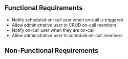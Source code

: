 
## Functional Requirements

 - Notify scheduled on-call user when on-call is triggered
 - Allow administrative user to CRUD on-call members
 - Notify on-call user when they are on-call
 - Allow administrative user to schedule on-call members

## Non-Functional Requirements
<!--stackedit_data:
eyJoaXN0b3J5IjpbMTk1ODIwOTg0MV19
-->